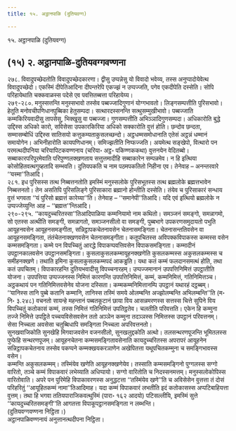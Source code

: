 ```yaml
---
title: १५. अट्ठानपाळि (दुतियवग्ग)

---
```

१५. अट्ठानपाळि (दुतियवग्ग)  


## (१५) २. अट्ठानपाळि-दुतियवग्गवण्णना

२७८. विवादुपच्छेदतोति विवादुपच्छेदकारणा। द्वीसु उप्पन्नेसु यो विवादो भवेय्य, तस्स अनुप्पादोयेवेत्थ विवादुपच्छेदो। एकस्मिं दीपेतिआदिना दीपन्तरेपि एकज्झं न उप्पज्जति, पगेव एकदीपेति दस्सेति। सोपि परिहायेथाति चक्कवाळस्स पदेसे एव पवत्तितब्बत्ता परिहायेय्य।  
२७९-२८०. मनुस्सत्तन्ति मनुस्सभावो तस्सेव पब्बज्जादिगुणानं योग्गभावतो। लिङ्गसम्पत्तीति पुरिसभावो। हेतूति मनोवचीपणिधानपुब्बिका हेतुसम्पदा। सत्थारदस्सनन्ति सत्थुसम्मुखीभावो। पब्बज्जाति कम्मकिरियवादीसु तापसेसु, भिक्खूसु वा पब्बज्जा। गुणसम्पत्तीति अभिञ्ञादिगुणसम्पदा। अधिकारोति बुद्धे उद्दिस्स अधिको कारो, सविसेसा उपकारकिरिया अधिको सक्कारोति वुत्तं होति। छन्दोव छन्दता, सम्मासम्बोधिं उद्दिस्स सातिसयो कत्तुकम्यताकुसलच्छन्दो। अट्ठधम्मसमोधानाति एतेसं अट्ठन्नं धम्मानं समायोगेन। अभिनीहारोति कायपणिधानम्। समिज्झतीति निप्फज्जति। अयमेत्थ सङ्खेपो, वित्थारो पन परमत्थदीपनिया चरियापिटकवण्णनाय (चरिया॰ अट्ठ॰ पकिण्णककथा) वुत्तनयेन वेदितब्बो। सब्बाकारपरिपूरमेवाति परिपुण्णलक्खणताय सत्तुत्तमादीहि सब्बाकारेन सम्पन्नमेव। न हि इत्थिया कोसोहितवत्थगुय्हतादि सम्भवति। दुतियपकति च नाम पठमपकतितो निहीना एव। तेनेवाह – अनन्तरवारे ‘‘यस्मा’’तिआदि।  
२८१. इध पुरिसस्स तत्थ निब्बत्तनतोति इमस्मिं मनुस्सलोके पुरिसभूतस्स तत्थ ब्रह्मलोके ब्रह्मत्तभावेन निब्बत्तनतो। तेन असतिपि पुरिसलिङ्गे पुरिसाकारा ब्रह्मानो होन्तीति दस्सेति। तंयेव च पुरिसाकारं सन्धाय वुत्तं भगवता ‘‘यं पुरिसो ब्रह्मत्तं कारेय्या’’ति। तेनेवाह – ‘‘समानेपी’’तिआदि। यदि एवं इत्थियो ब्रह्मलोके न उप्पज्जेय्युन्ति आह – ‘‘ब्रह्मत्त’’न्तिआदि।  
२९०-२९५. ‘‘कायदुच्चरितस्सा’’तिआदिपाळिया कम्मनियामो नाम कथितो। समञ्जनं समङ्गो, समन्नागमो, सो एतस्स अत्थीति समङ्गी, समन्नागतो, समञ्जनसीलो वा समङ्गी, पुब्बभागे उपकरणसमुदायतो पभुति आयूहनवसेन आयूहनसमङ्गीता, सन्निट्ठापकचेतनावसेन चेतनासमङ्गिता। चेतनासन्ततिवसेन वा आयूहनसमङ्गिता, तंतंचेतनाक्खणवसेन चेतनासमङ्गीता। कतूपचितस्स अविपक्कविपाकस्स कम्मस्स वसेन कम्मसमङ्गिता। कम्मे पन विपच्चितुं आरद्धे विपाकप्पवत्तिवसेन विपाकसमङ्गिता। कम्मादीनं उपट्ठानकालवसेन उपट्ठानसमङ्गिता। कुसलाकुसलकम्मायूहनक्खणेति कुसलकम्मस्स अकुसलकम्मस्स च समीहनक्खणे। तथाति इमिना कुसलाकुसलकम्मपदं आकड्ढति। यथा कतं कम्मं फलदानसमत्थं होति, तथा कतं उपचितम्। विपाकारहन्ति दुतियभवादीसु विपच्चनारहम्। उप्पज्जमानानं उपपत्तिनिमित्तं उपट्ठातीति योजना। उपपत्तिया उप्पज्जनस्स निमित्तं कारणन्ति उपपत्तिनिमित्तं, कम्मं, कम्मनिमित्तं, गतिनिमित्तञ्च। अट्ठकथायं पन गतिनिमित्तवसेनेव योजना दस्सिता। कम्मकम्मनिमित्तानम्पि उपट्ठानं यथारहं दट्ठब्बम्। ‘‘यानिस्स तानि पुब्बे कतानि कम्मानि, तानिस्स तस्मिं समये ओलम्बन्ति अज्झोलम्बन्ति अभिलम्बन्ति’’ति (म॰ नि॰ ३.२४८) वचनतो सायन्हे महन्तानं पब्बतकूटानं छाया विय आसन्नमरणस्स सत्तस्स चित्ते सुपिने विय विपच्चितुं कतोकासं कम्मं, तस्स निमित्तं गतिनिमित्तं उपतिट्ठतेव। चलतीति परिवत्तति। एकेन हि कम्मुना तज्जे निमित्ते उपट्ठिते पच्चयविसेसवसेन ततो अञ्ञेन कम्मुना तदञ्ञस्स निमित्तस्स उपट्ठानं परिवत्तनम्। सेसा निच्चला अवसेसा चतुब्बिधापि समङ्गिता निच्चला अपरिवत्तनतो।  
सुनखवाजिकोति सुनखेहि मिगवाजवसेन वजनसीलो, सुनखलुद्दकोति अत्थो। तलसन्थरणपूजन्ति भूमितलस्स पुप्फेहि सन्थरणपूजम्। आयूहनचेतना कम्मसमङ्गितावसेनाति कायदुच्चरितस्स अपरापरं आयूहनेन सन्निट्ठापकचेतनाय तस्सेव पकप्पने कम्मक्खयकरञाणेन अखेपितत्ता यथूपचितकम्मुना च समङ्गिभावस्स वसेन।  
कम्मन्ति अकुसलकम्मम्। तस्मिंयेव खणेति आयूहनक्खणेयेव। तस्साति कम्मसमङ्गिनो पुग्गलस्स सग्गो वारितो, तञ्चे कम्मं विपाकवारं लभेय्याति अधिप्पायो। सग्गो वारितोति च निदस्सनमत्तम्। मनुस्सलोकोपिस्स वारितोवाति। अपरे पन पुरिमेहि विपाकावरणस्स अनुद्धटत्ता ‘‘तस्मिंयेव खणे’’ति च अविसेसेन वुत्तत्ता तं दोसं परिहरितुं ‘‘आयूहितकम्मं नामा’’तिआदिमाह। यदा कम्मं विपाकवारं लभतीति इदं कतोकासस्स अप्पटिबाहियत्ता वुत्तम्। तथा हि भगवा ततियपाराजिकवत्थुस्मिं (पारा॰ १६२ आदयो) पटिसल्लीयि, इमस्मिं सुत्ते ‘‘कायदुच्चरितसमङ्गी’’ति आगतत्ता विपाकूपट्ठानसमङ्गिता न लब्भन्ति।  
(दुतियवग्गवण्णना निट्ठिता।)  
अट्ठानपाळिवण्णनायं अनुत्तानत्थदीपना निट्ठिता।  